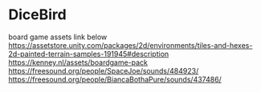 # DiceBird
board game
assets link below
https://assetstore.unity.com/packages/2d/environments/tiles-and-hexes-2d-painted-terrain-samples-191945#description
https://kenney.nl/assets/boardgame-pack
https://freesound.org/people/SpaceJoe/sounds/484923/
https://freesound.org/people/BiancaBothaPure/sounds/437486/
